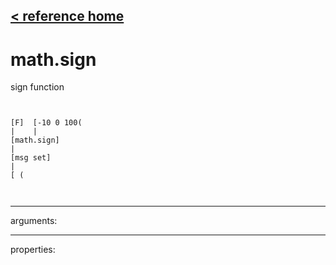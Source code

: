 [< reference home](ceammc_lib.html)
---

# math.sign


sign function

```


[F]  [-10 0 100(
|    |
[math.sign]
|
[msg set]
|
[ (

            
```

---
arguments:


---
properties:


